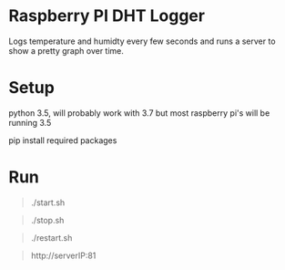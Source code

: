 # Raspberry PI DHT Logger

Logs temperature and humidty every few seconds and runs a server to show a pretty graph over time.

# Setup

python 3.5, will probably work with 3.7 but  most raspberry pi's will be running 3.5

pip install required packages

# Run

>./start.sh

>./stop.sh

>./restart.sh

> http://serverIP:81
